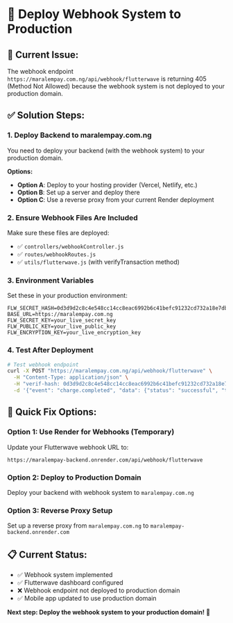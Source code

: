 # 🚀 Deploy Webhook System to Production

## 🚨 **Current Issue:**
The webhook endpoint `https://maralempay.com.ng/api/webhook/flutterwave` is returning 405 (Method Not Allowed) because the webhook system is not deployed to your production domain.

## ✅ **Solution Steps:**

### **1. Deploy Backend to maralempay.com.ng**
You need to deploy your backend (with the webhook system) to your production domain.

**Options:**
- **Option A**: Deploy to your hosting provider (Vercel, Netlify, etc.)
- **Option B**: Set up a server and deploy there
- **Option C**: Use a reverse proxy from your current Render deployment

### **2. Ensure Webhook Files Are Included**
Make sure these files are deployed:
- ✅ `controllers/webhookController.js`
- ✅ `routes/webhookRoutes.js`
- ✅ `utils/flutterwave.js` (with verifyTransaction method)

### **3. Environment Variables**
Set these in your production environment:
```env
FLW_SECRET_HASH=0d3d9d2c8c4e548cc14cc8eac6992b6c41befc91232cd732a18e7dbc5099358a
BASE_URL=https://maralempay.com.ng
FLW_SECRET_KEY=your_live_secret_key
FLW_PUBLIC_KEY=your_live_public_key
FLW_ENCRYPTION_KEY=your_live_encryption_key
```

### **4. Test After Deployment**
```bash
# Test webhook endpoint
curl -X POST "https://maralempay.com.ng/api/webhook/flutterwave" \
  -H "Content-Type: application/json" \
  -H "verif-hash: 0d3d9d2c8c4e548cc14cc8eac6992b6c41befc91232cd732a18e7dbc5099358a" \
  -d '{"event": "charge.completed", "data": {"status": "successful", "tx_ref": "TEST_123"}}'
```

## 🎯 **Quick Fix Options:**

### **Option 1: Use Render for Webhooks (Temporary)**
Update your Flutterwave webhook URL to:
```
https://maralempay-backend.onrender.com/api/webhook/flutterwave
```

### **Option 2: Deploy to Production Domain**
Deploy your backend with webhook system to `maralempay.com.ng`

### **Option 3: Reverse Proxy Setup**
Set up a reverse proxy from `maralempay.com.ng` to `maralempay-backend.onrender.com`

## 📋 **Current Status:**
- ✅ Webhook system implemented
- ✅ Flutterwave dashboard configured
- ❌ Webhook endpoint not deployed to production domain
- ✅ Mobile app updated to use production domain

**Next step: Deploy the webhook system to your production domain!** 🚀

